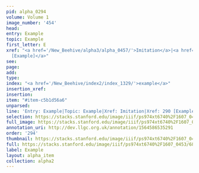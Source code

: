 ```yaml
---
pid: alpha_0294
volume: Volume 1
image_number: '454'
head: 
entry: Example
topic: Example
first_letter: E
xref: "<a href='/New_Beehive/alpha3/alpha_0457/'>Imitation</a>|<a href='/New_Beehive/toc_vol2/toc2_090/'>290
  [Example]</a>"
see: 
page: 
add: 
type: 
index: "<a href='/New_Beehive/index2/index_1329/'>example</a>"
insertion_xref: 
insertion: 
item: "#item-c5b1d56a6"
unparsed: 
line: 'Entry: Example|Topic: Example|Xref: Imitation|Xref: 290 [Example]|Index: example|#item-c5b1d56a6'
selection: https://stacks.stanford.edu/image/iiif/ps974xt6740%2F1607_0453/687,3900,3070,543/full/0/default.jpg
full_image: https://stacks.stanford.edu/image/iiif/ps974xt6740%2F1607_0453/full/full/0/default.jpg
annotation_uri: http://dev.llgc.org.uk/annotation/1564586535291
order: '294'
thumbnail: https://stacks.stanford.edu/image/iiif/ps974xt6740%2F1607_0453/687,3900,600,180/250,/0/default.jpg
full: https://stacks.stanford.edu/image/iiif/ps974xt6740%2F1607_0453/687,3900,3070,543/full/0/default.jpg
label: Example
layout: alpha_item
collection: alpha2
---
```

